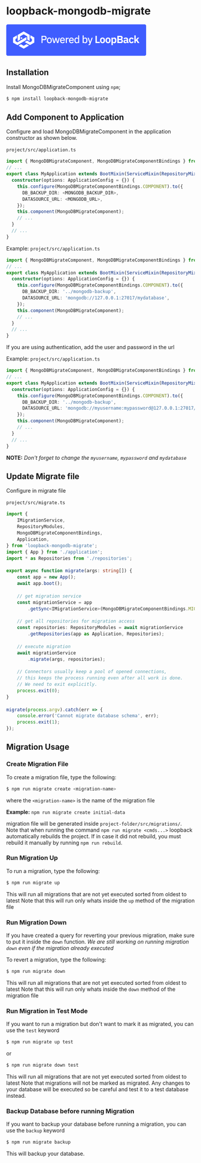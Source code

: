 # loopback-mongodb-migrate

[![LoopBack](https://github.com/loopbackio/loopback-next/raw/master/docs/site/imgs/branding/Powered-by-LoopBack-Badge-(blue)-@2x.png)](http://loopback.io/)

## Installation

Install MongoDBMigrateComponent using `npm`;

```sh
$ npm install loopback-mongodb-migrate
```

## Add Component to Application

Configure and load MongoDBMigrateComponent in the application constructor
as shown below.

`project/src/application.ts`
```ts
import { MongoDBMigrateComponent, MongoDBMigrateComponentBindings } from 'loopback-mongodb-migrate';
// ...
export class MyApplication extends BootMixin(ServiceMixin(RepositoryMixin(RestApplication))) {
  constructor(options: ApplicationConfig = {}) {
    this.configure(MongoDBMigrateComponentBindings.COMPONENT).to({
      DB_BACKUP_DIR: <MONGODB_BACKUP_DIR>,
      DATASOURCE_URL: <MONGODB_URL>,
    });
    this.component(MongoDBMigrateComponent);
    // ...
  }
  // ...
}
```

Example: 
`project/src/application.ts`
```ts
import { MongoDBMigrateComponent, MongoDBMigrateComponentBindings } from 'loopback-mongodb-migrate';
// ...
export class MyApplication extends BootMixin(ServiceMixin(RepositoryMixin(RestApplication))) {
  constructor(options: ApplicationConfig = {}) {
    this.configure(MongoDBMigrateComponentBindings.COMPONENT).to({
      DB_BACKUP_DIR: '../mongodb-backup',
      DATASOURCE_URL: 'mongodb://127.0.0.1:27017/mydatabase',
    });
    this.component(MongoDBMigrateComponent);
    // ...
  }
  // ...
}
```

If you are using authentication, add the user and password in the url

Example: 
`project/src/application.ts`
```ts
import { MongoDBMigrateComponent, MongoDBMigrateComponentBindings } from 'loopback-mongodb-migrate';
// ...
export class MyApplication extends BootMixin(ServiceMixin(RepositoryMixin(RestApplication))) {
  constructor(options: ApplicationConfig = {}) {
    this.configure(MongoDBMigrateComponentBindings.COMPONENT).to({
      DB_BACKUP_DIR: '../mongodb-backup',
      DATASOURCE_URL: 'mongodb://myusername:mypassword@127.0.0.1:27017/mydatabase?authSource=admin',
    });
    this.component(MongoDBMigrateComponent);
    // ...
  }
  // ...
}
```

**NOTE:** _Don't forget to change the `myusername`, `mypassword` and `mydatabase`_

## Update Migrate file

Configure in migrate file

`project/src/migrate.ts`
```ts
import {
    IMigrationService,
    RepositoryModules,
    MongoDBMigrateComponentBindings,
    Application,
} from 'loopback-mongodb-migrate';
import { App } from './application';
import * as Repositories from './repositories';

export async function migrate(args: string[]) {
    const app = new App();
    await app.boot();

    // get migration service
    const migrationService = app
        .getSync<IMigrationService>(MongoDBMigrateComponentBindings.MIGRATION_SERVICE);

    // get all repositories for migration access
    const repositories: RepositoryModules = await migrationService
        .getRepositories(app as Application, Repositories);

    // execute migration
    await migrationService
        .migrate(args, repositories);

    // Connectors usually keep a pool of opened connections,
    // this keeps the process running even after all work is done.
    // We need to exit explicitly.
    process.exit(0);
}

migrate(process.argv).catch(err => {
    console.error('Cannot migrate database schema', err);
    process.exit(1);
});

```

## Migration Usage

### Create Migration File

To create a migration file, type the following:

```sh
$ npm run migrate create <migration-name>
```
where the `<migration-name>` is the name of the migration file

**Example:** `npm run migrate create initial-data`

migration file will be generated inside `project-folder/src/migrations/`. Note that when running the command `npm run migrate <cmds...>` loopback automatically rebuilds the project. If in case it did not rebuild, you must rebuild it manually by running `npm run rebuild`.

### Run Migration Up

To run a migration, type the following:

```sh
$ npm run migrate up
```
This will run all migrations that are not yet executed sorted from oldest to latest
Note that this will run only whats inside the `up` method of the migration file

### Run Migration Down

If you have created a query for reverting your previous migration,
make sure to put it inside the `down` function.
_We are still working on running migration `down` even if the migration already executed_

To revert a migration, type the following:

```sh
$ npm run migrate down
```
This will run all migrations that are not yet executed sorted from oldest to latest
Note that this will run only whats inside the `down` method of the migration file

### Run Migration in Test Mode

If you want to run a migration but don't want to mark it as migrated, you can use the `test` keyword

```sh
$ npm run migrate up test
```
or 
```sh
$ npm run migrate down test
```

This will run all migrations that are not yet executed sorted from oldest to latest
Note that migrations will not be marked as migrated. Any changes to your database will be executed so be careful and test it to a test database instead.

### Backup Database before running Migration

If you want to backup your database before running a migration, you can use the `backup` keyword

```sh
$ npm run migrate backup
```
This will backup your database.
